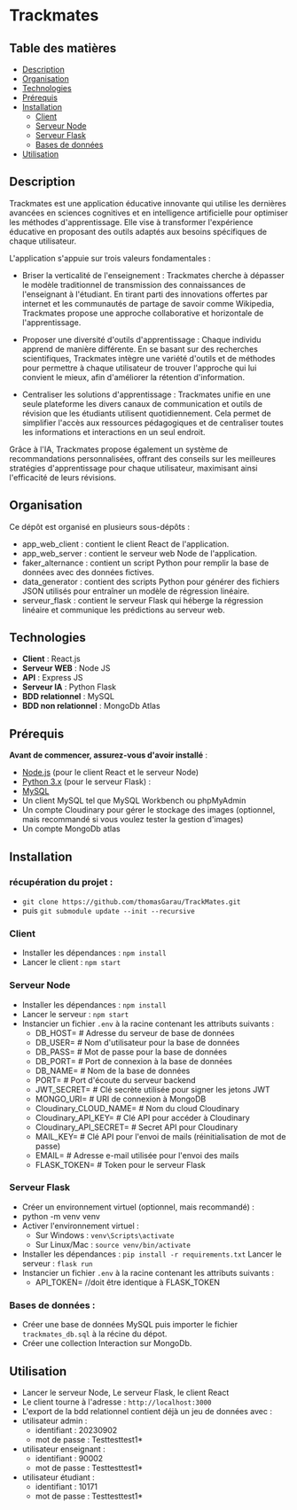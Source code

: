 # Trackmates 

## Table des matières
- [Description](#description)
- [Organisation](#organisation)
- [Technologies](#technologies)
- [Prérequis](#prérequis)
- [Installation](#installation)
  - [Client](#client)
  - [Serveur Node](#serveur-node)
  - [Serveur Flask](#serveur-flask)
  - [Bases de données](#bases-de-données)
- [Utilisation](#utilisation)

## Description 
Trackmates est une application éducative innovante qui utilise les dernières avancées en sciences cognitives et en intelligence artificielle pour optimiser les méthodes d'apprentissage. Elle vise à transformer l'expérience éducative en proposant des outils adaptés aux besoins spécifiques de chaque utilisateur.

L'application s'appuie sur trois valeurs fondamentales :

- Briser la verticalité de l'enseignement : Trackmates cherche à dépasser le modèle traditionnel de transmission des connaissances de l'enseignant à l'étudiant. En tirant parti des innovations offertes par internet et les communautés de partage de savoir comme Wikipedia, Trackmates propose une approche collaborative et horizontale de l'apprentissage.

- Proposer une diversité d'outils d'apprentissage : Chaque individu apprend de manière différente. En se basant sur des recherches scientifiques, Trackmates intègre une variété d'outils et de méthodes pour permettre à chaque utilisateur de trouver l'approche qui lui convient le mieux, afin d'améliorer la rétention d'information.

- Centraliser les solutions d'apprentissage : Trackmates unifie en une seule plateforme les divers canaux de communication et outils de révision que les étudiants utilisent quotidiennement. Cela permet de simplifier l'accès aux ressources pédagogiques et de centraliser toutes les informations et interactions en un seul endroit.

Grâce à l'IA, Trackmates propose également un système de recommandations personnalisées, offrant des conseils sur les meilleures stratégies d'apprentissage pour chaque utilisateur, maximisant ainsi l'efficacité de leurs révisions.

## Organisation
Ce dépôt est organisé en plusieurs sous-dépôts :
- app_web_client : contient le client React de l'application.
- app_web_server : contient le serveur web Node de l'application.
- faker_alternance : contient un script Python pour remplir la base de données avec des données fictives.
- data_generator : contient des scripts Python pour générer des fichiers JSON utilisés pour entraîner un modèle de régression linéaire.
- serveur_flask : contient le serveur Flask qui héberge la régression linéaire et communique les prédictions au serveur web.

## Technologies
- **Client** : React.js
- **Serveur WEB** : Node JS
- **API** : Express JS
- **Serveur IA** : Python Flask
- **BDD relationnel** : MySQL
- **BDD non relationnel** : MongoDb Atlas
  
## Prérequis
**Avant de commencer, assurez-vous d'avoir installé** :
- [Node.js](https://nodejs.org) (pour le client React et le serveur Node)
- [Python 3.x](https://www.python.org/downloads/) (pour le serveur Flask) :
- [MySQL](https://dev.mysql.com/downloads/mysql/)
- Un client MySQL tel que MySQL Workbench ou phpMyAdmin
- Un compte Cloudinary pour gérer le stockage des images (optionnel, mais recommandé si vous voulez tester la gestion d'images)
- Un compte MongoDb atlas 

## Installation

### **récupération du projet** : 
- ```git clone https://github.com/thomasGarau/TrackMates.git``` 
- puis ```git submodule update --init --recursive```

### **Client**
- Installer les dépendances : ```npm install```
- Lancer le client : ```npm start```
### **Serveur Node**
- Installer les dépendances : ```npm install```
- Lancer le serveur : ```npm start```
- Instancier un fichier ```.env``` à la racine contenant les attributs suivants : 
  - DB_HOST=        # Adresse du serveur de base de données
  - DB_USER=        # Nom d'utilisateur pour la base de données
  - DB_PASS=        # Mot de passe pour la base de données
  - DB_PORT=        # Port de connexion à la base de données
  - DB_NAME=        # Nom de la base de données
  - PORT=           # Port d'écoute du serveur backend
  - JWT_SECRET=     # Clé secrète utilisée pour signer les jetons JWT
  - MONGO_URI=      # URI de connexion à MongoDB
  - Cloudinary_CLOUD_NAME=   # Nom du cloud Cloudinary
  - Cloudinary_API_KEY=      # Clé API pour accéder à Cloudinary
  - Cloudinary_API_SECRET=   # Secret API pour Cloudinary
  - MAIL_KEY=       # Clé API pour l'envoi de mails (réinitialisation de mot de passe)
  - EMAIL=          # Adresse e-mail utilisée pour l'envoi des mails
  - FLASK_TOKEN=    # Token pour le serveur Flask
### **Serveur Flask**
- Créer un environnement virtuel (optionnel, mais recommandé) :
- python -m venv venv
- Activer l'environnement virtuel : 
  - Sur Windows : ```venv\Scripts\activate```
  - Sur Linux/Mac : ```source venv/bin/activate```
- Installer les dépendances : ```pip install -r requirements.txt```
  Lancer le serveur : ```flask run```
- Instancier un fichier ```.env``` à la racine contenant les attributs suivants : 
  - API_TOKEN= //doit être identique à FLASK_TOKEN
### Bases de données :
- Créer une base de données MySQL puis importer le fichier ```trackmates_db.sql``` à la récine du dépot.
- Créer une collection Interaction sur MongoDb.

## Utilisation
- Lancer le serveur Node, Le serveur Flask, le client React
- Le client tourne à l'adresse : ```http://localhost:3000```
- L'export de la bdd relationnel contient déjà un jeu de données avec : 
- utilisateur admin : 
  - identifiant : 20230902
  - mot de passe : Testtesttest1*
- utilisateur enseignant :
  - identifiant : 90002
  - mot de passe : Testtesttest1*
- utilisateur étudiant : 
  - identifiant : 10171
  - mot de passe : Testtesttest1*

